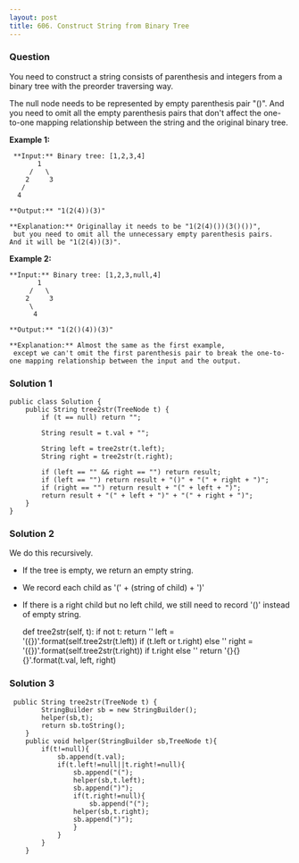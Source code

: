 ```yaml
---
layout: post
title: 606. Construct String from Binary Tree
---
```

### Question
You need to construct a string consists of parenthesis and integers from a
binary tree with the preorder traversing way.

The null node needs to be represented by empty parenthesis pair "()". And you
need to omit all the empty parenthesis pairs that don't affect the one-to-one
mapping relationship between the string and the original binary tree.

 **Example 1:**  

    
    
     **Input:** Binary tree: [1,2,3,4]
           1
         /   \
        2     3
       /    
      4     
    
    **Output:** "1(2(4))(3)"
      
    **Explanation:** Originallay it needs to be "1(2(4)())(3()())",   
     but you need to omit all the unnecessary empty parenthesis pairs.   
    And it will be "1(2(4))(3)".
    

**Example 2:**  

    
    
    **Input:** Binary tree: [1,2,3,null,4]
           1
         /   \
        2     3
         \  
          4 
    
    **Output:** "1(2()(4))(3)"
      
    **Explanation:** Almost the same as the first example,   
     except we can't omit the first parenthesis pair to break the one-to-one mapping relationship between the input and the output.
    

### Solution 1
    
    
    public class Solution {
        public String tree2str(TreeNode t) {
            if (t == null) return "";
            
            String result = t.val + "";
            
            String left = tree2str(t.left);
            String right = tree2str(t.right);
            
            if (left == "" && right == "") return result;
            if (left == "") return result + "()" + "(" + right + ")";
            if (right == "") return result + "(" + left + ")";
            return result + "(" + left + ")" + "(" + right + ")";
        }
    }
    


### Solution 2
We do this recursively.

  * If the tree is empty, we return an empty string.
  * We record each child as '(' + (string of child) + ')'
  * If there is a right child but no left child, we still need to record '()' instead of empty string.

    
    
    def tree2str(self, t):
        if not t: return ''
        left = '({})'.format(self.tree2str(t.left)) if (t.left or t.right) else ''
        right = '({})'.format(self.tree2str(t.right)) if t.right else ''
        return '{}{}{}'.format(t.val, left, right)
    


### Solution 3
    
    
     public String tree2str(TreeNode t) {
            StringBuilder sb = new StringBuilder();
            helper(sb,t);
            return sb.toString();
        }
        public void helper(StringBuilder sb,TreeNode t){
            if(t!=null){
                sb.append(t.val);
                if(t.left!=null||t.right!=null){
                    sb.append("(");
                    helper(sb,t.left);
                    sb.append(")");
                    if(t.right!=null){
                        sb.append("(");
                    helper(sb,t.right);
                    sb.append(")");
                    }
                }
            }
        }
    



